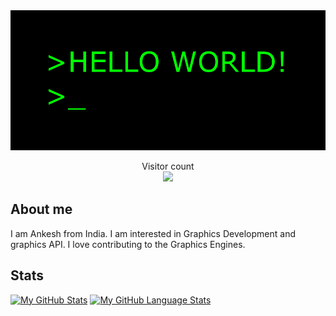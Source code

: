 <img src="https://github.com/MightiestGoat/MightiestGoat/blob/main/Resource/Helloworld.gif"/>

<!--
**MightiestGoat/MightiestGoat** is a ✨ _special_ ✨ repository because its `README.md` (this file) appears on your GitHub profile.

Here are some ideas to get you started:

- 🔭 I’m currently working on ...
- 🌱 I’m currently learning ...
- 👯 I’m looking to collaborate on ...
- 🤔 I’m looking for help with ...
- 💬 Ask me about ...
- 📫 How to reach me: ...
- 😄 Pronouns: ...
- ⚡ Fun fact: ...
-->

<p align="center"> 
  Visitor count<br>
  <img src="https://profile-counter.glitch.me/MightiestGoat/count.svg" />
</p>


## About me
I am Ankesh from India. I am interested in Graphics Development and graphics API. I love contributing to the Graphics Engines.

## Stats 
[![My GitHub Stats](https://github-readme-stats.vercel.app/api/?username=MightiestGoat&count_private=true&theme=tokyonight&showicons=true)]()
[![My GitHub Language Stats](https://github-readme-stats.vercel.app/api/top-langs/?username=MightiestGoat&langs_count=5&theme=tokyonight)]()
